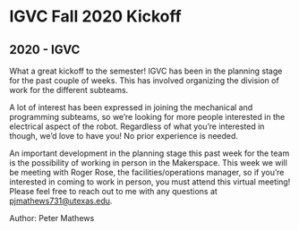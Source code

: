 # IGVC Fall 2020 Kickoff
## 2020 - IGVC

What a great kickoff to the semester! IGVC has been in the planning stage for the past couple of weeks. This has involved organizing the division of work for the different subteams.

A lot of interest has been expressed in joining the mechanical and programming subteams, so we’re looking for more people interested in the electrical aspect of the robot. Regardless of what you’re interested in though, we’d love to have you! No prior experience is needed.

An important development in the planning stage this past week for the team is the possibility of working in person in the Makerspace. This week we will be meeting with Roger Rose, the facilities/operations manager, so if you’re interested in coming to work in person, you must attend this virtual meeting! Please feel free to reach out to me with any questions at pjmathews731@utexas.edu.

Author: Peter Mathews
